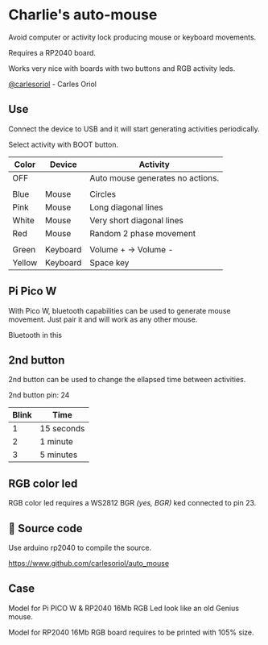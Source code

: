 
# Charlie's auto-mouse

Avoid computer or activity lock producing mouse or keyboard movements.

Requires a RP2040 board.

Works very nice with boards with two buttons and RGB activity leds.

[@carlesoriol](carles@enging.com) - Carles Oriol

## Use

Connect the device to USB and it will start generating activities periodically.

Select activity with BOOT button.

| Color | Device | Activity |
| - | - | - |
| OFF | | Auto mouse generates no actions. |
| | | |
| Blue | Mouse | Circles |
| Pink | Mouse | Long diagonal lines |
| White | Mouse | Very short diagonal lines |
| Red | Mouse | Random 2 phase movement |
| | | |
| Green | Keyboard | Volume + -> Volume - |
| Yellow | Keyboard | Space key |

## Pi Pico W

With Pico W, bluetooth capabilities can be used to generate mouse movement.
Just pair it and will work as any other mouse.

Bluetooth in this 

## 2nd button

2nd button can be used to change the ellapsed time between activities.

2nd button pin: 24

| Blink | Time |
| - | - |
| 1 | 15 seconds |
| 2 |  1 minute |
| 3 | 5 minutes |

## RGB color led 

RGB color led requires a WS2812 BGR *(yes, BGR)* ked connected to pin 23.

## 🔗 Source code

Use arduino rp2040 to compile the source.

https://www.github.com/carlesoriol/auto_mouse

## Case

Model for Pi PICO W & RP2040 16Mb RGB Led look like an old Genius mouse.

Model for RP2040 16Mb RGB board requires to be printed with 105% size.

